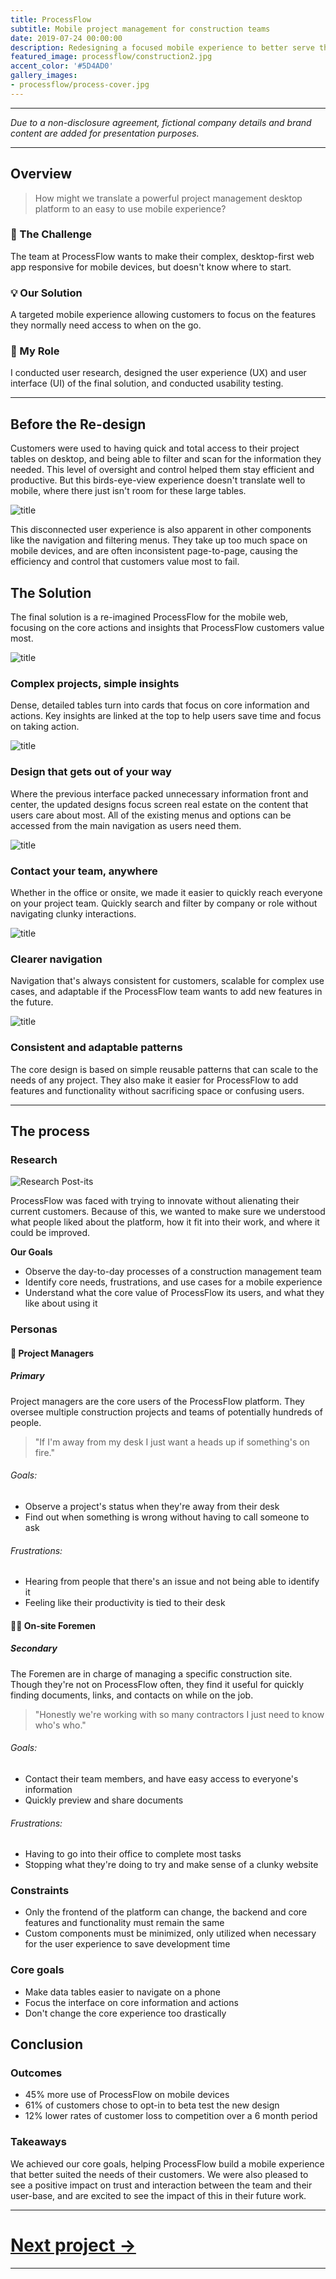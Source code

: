 ```yaml
---
title: ProcessFlow
subtitle: Mobile project management for construction teams
date: 2019-07-24 00:00:00
description: Redesigning a focused mobile experience to better serve the users of a construction management platform.
featured_image: processflow/construction2.jpg
accent_color: '#5D4AD0'
gallery_images:
- processflow/process-cover.jpg
---
```

---

*Due to a non-disclosure agreement, fictional company details and brand content are added for presentation purposes.*

---
## Overview

> How might we translate a powerful project management desktop platform to an easy to use mobile experience?

### 💬 The Challenge
The team at ProcessFlow wants to make their complex, desktop-first web app responsive for mobile devices, but doesn't know where to start.

### 💡 Our Solution
A targeted mobile experience allowing customers to focus on the features they normally need access to when on the go.

### 👋 My Role
I conducted user research, designed the user experience (UX) and user interface (UI) of the final solution, and conducted usability testing.

---
## Before the Re-design

Customers were used to having quick and total access to their project tables on desktop, and being able to filter and scan for the information they needed. This level of oversight and control helped them stay efficient and productive. But this birds-eye-view experience doesn't translate well to mobile, where there just isn't room for these large tables.

![title](/images/projects/processflow/mockups/1.jpg)

This disconnected user experience is also apparent in other components like the navigation and filtering menus. They take up too much space on mobile devices, and are often inconsistent page-to-page, causing the efficiency and control that customers value most to fail.

## The Solution

The final solution is a re-imagined ProcessFlow for the mobile web, focusing on the core actions and insights that ProcessFlow customers value most.

![title](/images/projects/processflow/mockups/4.jpg)

### Complex projects, simple insights

Dense, detailed tables turn into cards that focus on core information and actions. Key insights are linked at the top to help users save time and focus on taking action.

![title](/images/projects/processflow/mockups/2.jpg)

### Design that gets out of your way

Where the previous interface packed unnecessary information front and center, the updated designs focus screen real estate on the content that users care about most. All of the existing menus and options can be accessed from the main navigation as users need them.

![title](/images/projects/processflow/mockups/3.jpg)

### Contact your team, anywhere

Whether in the office or onsite, we made it easier to quickly reach everyone on your project team. Quickly search and filter by company or role without navigating clunky interactions.

![title](/images/projects/processflow/mockups/5.jpg)

### Clearer navigation

Navigation that's always consistent for customers, scalable for complex use cases, and adaptable if the ProcessFlow team wants to add new features in the future.

![title](/images/projects/processflow/mockups/7.jpg)

### Consistent and adaptable patterns

The core design is based on simple reusable patterns that can scale to the needs of any project. They also make it easier for ProcessFlow to add features and functionality without sacrificing space or confusing users.

---
## The process

### Research

![Research Post-its](/images/projects/processflow/research.jpg)

ProcessFlow was faced with trying to innovate without alienating their current customers. Because of this, we wanted to make sure we understood what people liked about the platform, how it fit into their work, and where it could be improved.

**Our Goals**

- Observe the day-to-day processes of a construction management team
- Identify core needs, frustrations, and use cases for a mobile experience
- Understand what the core value of ProcessFlow its users, and what they like about using it

### Personas

#### 📝 Project Managers
##### Primary

Project managers are the core users of the ProcessFlow platform. They oversee multiple construction projects and teams of potentially hundreds of people.

> "If I'm away from my desk I just want a heads up if something's on fire."

###### Goals:
- Observe a project's status when they're away from their desk
- Find out when something is wrong without having to call someone to ask

###### Frustrations:
- Hearing from people that there's an issue and not being able to identify it
- Feeling like their productivity is tied to their desk

#### 👷‍♀️ On-site Foremen
##### Secondary

The Foremen are in charge of managing a specific construction site. Though they're not on ProcessFlow often, they find it useful for quickly finding documents, links, and contacts on while on the job.

> "Honestly we're working with so many contractors I just need to know who's who."

###### Goals:
- Contact their team members, and have easy access to everyone's information
- Quickly preview and share documents

###### Frustrations:
- Having to go into their office to complete most tasks
- Stopping what they're doing to try and make sense of a clunky website

### Constraints

- Only the frontend of the platform can change, the backend and core features and functionality must remain the same
- Custom components must be minimized, only utilized when necessary for the user experience to save development time

### Core goals

- Make data tables easier to navigate on a phone
- Focus the interface on core information and actions
- Don't change the core experience too drastically

## Conclusion

### Outcomes

- 45% more use of ProcessFlow on mobile devices
- 61% of customers chose to opt-in to beta test the new design
- 12% lower rates of customer loss to competition over a 6 month period

### Takeaways

We achieved our core goals, helping ProcessFlow build a mobile experience that better suited the needs of their customers. We were also pleased to see a positive impact on trust and interaction between the team and their user-base, and are excited to see the impact of this in their future work.

---

# [Next project →](4-crossfire+)

---